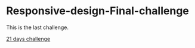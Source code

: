 # Responsive-design-Final-challenge
This is the last challenge.

[21 days challenge](https://courses.kevinpowell.co/view/courses/conquering-responsive-layouts)

